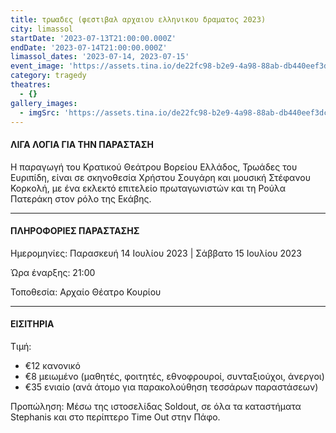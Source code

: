 ```yaml
---
title: τρωαδες (φεστιβαλ αρχαιου ελληνικου δραματος 2023)
city: limassol
startDate: '2023-07-13T21:00:00.000Z'
endDate: '2023-07-14T21:00:00.000Z'
limassol_dates: '2023-07-14, 2023-07-15'
event_image: 'https://assets.tina.io/de22fc98-b2e9-4a98-88ab-db440eef3dc1/Troades_1.jpg'
category: tragedy
theatres:
  - {}
gallery_images:
  - imgSrc: 'https://assets.tina.io/de22fc98-b2e9-4a98-88ab-db440eef3dc1/Troades_2.jpg'
---
```


#### ΛΙΓΑ ΛΟΓΙΑ ΓΙΑ ΤΗΝ ΠΑΡΑΣΤΑΣΗ

Η παραγωγή του Κρατικού Θεάτρου Βορείου Ελλάδος, Τρωάδες του Ευριπίδη, είναι σε σκηνοθεσία	Χρήστου	Σουγάρη	και μουσική Στέφανου	Κορκολή, με ένα εκλεκτό επιτελείο πρωταγωνιστών και τη Ρούλα Πατεράκη στον ρόλο της Εκάβης. 

***

#### ΠΛΗΡΟΦΟΡΙΕΣ ΠΑΡΑΣΤΑΣΗΣ

Ημερομηνίες: Παρασκευή 14 Ιουλίου 2023 | Σάββατο 15 Ιουλίου 2023

Ώρα έναρξης: 21:00

Τοποθεσία: Αρχαίο Θέατρο Κουρίου

***

#### ΕΙΣΙΤΗΡΙΑ

Τιμή:

* €12 κανονικό
* €8 μειωμένο	(μαθητές, φοιτητές, εθνοφρουροί, συνταξιούχοι, άνεργοι)
* €35 ενιαίο (ανά άτομο για παρακολούθηση τεσσάρων παραστάσεων)

Προπώληση: Μέσω της ιστοσελίδας Soldout, σε όλα τα καταστήματα Stephanis και στο περίπτερο Time Out στην Πάφο.

